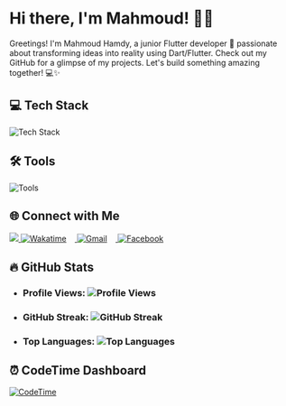 # Hi there, I'm Mahmoud! 👨‍💻 

Greetings! I'm Mahmoud Hamdy, a junior Flutter developer 🚀 passionate about transforming ideas into reality using Dart/Flutter. Check out my GitHub for a glimpse of my projects. Let's build something amazing together! 💻✨

## 💻 Tech Stack
<p align="left">
  <img src="https://skillicons.dev/icons?i=dart,flutter,firebase,nodejs,java,python,cpp&theme=dark" alt="Tech Stack" />
</p>

## 🛠️ Tools
<p align="left">
  <img src="https://skillicons.dev/icons?i=mongodb,postman,tensorflow,photoshop,xd,figma,vscode,androidstudio,git,github,&theme=dark" alt="Tools" />
</p>

## 🌐 Connect with Me
<p align="left">
  <a href="https://www.linkedin.com/in/mahmoud-hamdy-alashwah/" target="_blank">
    <img src="https://img.shields.io/badge/-LinkedIn-blue?style=flat-square&logo=Linkedin&logoColor=white" />
  </a>
  <a href="https://wakatime.com/@mahmoud_hamdy" target="_blank">
    <img src="https://img.shields.io/badge/-Wakatime-34B27E?style=flat-square&logo=Wakatime&logoColor=white" alt="Wakatime" style="margin-right: 15px;" />
  </a>
  <a href="mailto:hmdy7486@gmail.com" target="_blank">
    <img src="https://img.shields.io/badge/-Gmail-D14836?style=flat-square&logo=Gmail&logoColor=white" alt="Gmail" style="margin-right: 15px;" />
  </a>
  <a href="https://www.facebook.com/MahmoudHamdyElashwah/" target="_blank">
    <img src="https://img.shields.io/badge/-Facebook-1877F2?style=flat-square&logo=Facebook&logoColor=white" alt="Facebook" style="margin-right: 15px;" />
  </a>
</p>

## 🔥 GitHub Stats
-   ### Profile Views: ![Profile Views](https://komarev.com/ghpvc/?username=mahmoodhamdi&label=Profile%20views&color=0e75b6&style=flat)
-   ### GitHub Streak: ![GitHub Streak](https://github-readme-streak-stats.herokuapp.com/?user=mahmoodhamdi&theme=tokyonight=true)
-   ### Top Languages: ![Top Languages](https://github-readme-stats.vercel.app/api/top-langs/?username=mahmoodhamdi&layout=compact&theme=tokyonight=true)
## ⏰ CodeTime Dashboard
<p align="left">
  <a href="https://codetime.dev/en/dashboard" target="_blank">
    <img src="https://img.shields.io/badge/-CodeTime-00C7B7?style=flat-square&logo=codetime&logoColor=white" alt="CodeTime" />
  </a>
</p>

